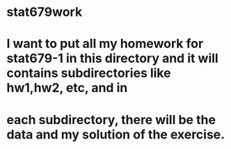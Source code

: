 # stat679work
# I want to put all my homework for stat679-1 in this directory and it will contains subdirectories like hw1,hw2, etc, and in 
# each subdirectory, there will be the data and my solution of the exercise.
